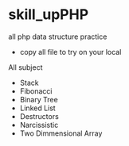 # skill_upPHP

all php data structure practice
- copy all file to try on your local

All subject
- Stack
- Fibonacci
- Binary Tree
- Linked List
- Destructors
- Narcissistic
- Two Dimmensional Array

